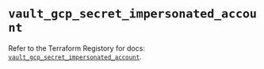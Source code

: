 # `vault_gcp_secret_impersonated_account`

Refer to the Terraform Registory for docs: [`vault_gcp_secret_impersonated_account`](https://www.terraform.io/docs/providers/vault/r/gcp_secret_impersonated_account).
